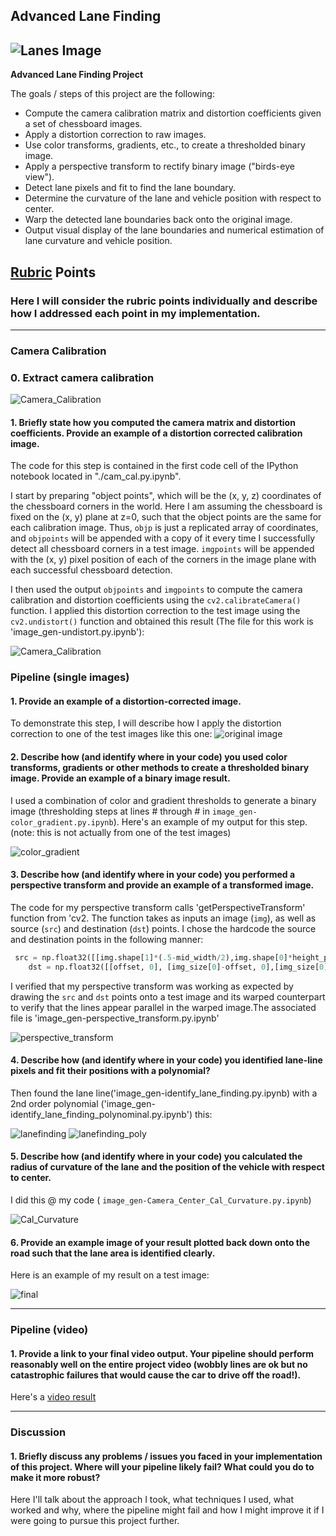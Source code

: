 


## Advanced Lane Finding
![Lanes Image](./test_images/final5.jpg)
---

**Advanced Lane Finding Project**

The goals / steps of this project are the following:

* Compute the camera calibration matrix and distortion coefficients given a set of chessboard images.
* Apply a distortion correction to raw images.
* Use color transforms, gradients, etc., to create a thresholded binary image.
* Apply a perspective transform to rectify binary image ("birds-eye view").
* Detect lane pixels and fit to find the lane boundary.
* Determine the curvature of the lane and vehicle position with respect to center.
* Warp the detected lane boundaries back onto the original image.
* Output visual display of the lane boundaries and numerical estimation of lane curvature and vehicle position.

[//]: # (Image References)

[image1]: ./examples/undistort_output.png "Undistorted"
[image2]: ./test_images/test1.jpg "Road Transformed"
[image3]: ./examples/binary_combo_example.jpg "Binary Example"
[image4]: ./examples/warped_straight_lines.jpg "Warp Example"
[image5]: ./examples/color_fit_lines.jpg "Fit Visual"
[image6]: ./examples/example_output.jpg "Output"
[video1]: ./project_video.mp4 "Video"

## [Rubric](https://review.udacity.com/#!/rubrics/571/view) Points

### Here I will consider the rubric points individually and describe how I addressed each point in my implementation.  

---


### Camera Calibration

### 0. Extract camera calibration

![Camera_Calibration](./camera_cal/corners_found8.jpg)


#### 1. Briefly state how you computed the camera matrix and distortion coefficients. Provide an example of a distortion corrected calibration image.



The code for this step is contained in the first code cell of the IPython notebook located in "./cam_cal.py.ipynb". 

I start by preparing "object points", which will be the (x, y, z) coordinates of the chessboard corners in the world. Here I am assuming the chessboard is fixed on the (x, y) plane at z=0, such that the object points are the same for each calibration image.  Thus, `objp` is just a replicated array of coordinates, and `objpoints` will be appended with a copy of it every time I successfully detect all chessboard corners in a test image.  `imgpoints` will be appended with the (x, y) pixel position of each of the corners in the image plane with each successful chessboard detection.  

I then used the output `objpoints` and `imgpoints` to compute the camera calibration and distortion coefficients using the `cv2.calibrateCamera()` function.  I applied this distortion correction to the test image using the `cv2.undistort()` function and obtained this result (The file for this work is 'image_gen-undistort.py.ipynb'): 

![Camera_Calibration](./test_images/undistort0.jpg)

### Pipeline (single images)

#### 1. Provide an example of a distortion-corrected image.

To demonstrate this step, I will describe how I apply the distortion correction to one of the test images like this one:
![original image](./test_images/undistort2.jpg)

#### 2. Describe how (and identify where in your code) you used color transforms, gradients or other methods to create a thresholded binary image.  Provide an example of a binary image result.

I used a combination of color and gradient thresholds to generate a binary image (thresholding steps at lines # through # in `image_gen-color_gradient.py.ipynb`).  Here's an example of my output for this step.  (note: this is not actually from one of the test images)

![color_gradient](./test_images/color_gradient2.jpg)

#### 3. Describe how (and identify where in your code) you performed a perspective transform and provide an example of a transformed image.

The code for my perspective transform calls 'getPerspectiveTransform' function from 'cv2. The function takes as inputs an image (`img`), as well as source (`src`) and destination (`dst`) points.  I chose the hardcode the source and destination points in the following manner:

```python
 src = np.float32([[img.shape[1]*(.5-mid_width/2),img.shape[0]*height_pct],[img.shape[1]*(.5+mid_width/2),img.shape[0]*height_pct],[img.shape[1]*(.5+bot_width/2),img.shape[0]*bottom_trim],[img.shape[1]*(.5-bot_width/2),img.shape[0]*bottom_trim]])
    dst = np.float32([[offset, 0], [img_size[0]-offset, 0],[img_size[0]-offset, img_size[1]],[offset, img_size[1]]])
```

I verified that my perspective transform was working as expected by drawing the `src` and `dst` points onto a test image and its warped counterpart to verify that the lines appear parallel in the warped image.The associated file is 'image_gen-perspective_transform.py.ipynb'

![perspective_transform](./test_images/perspective_transform2.jpg)

#### 4. Describe how (and identify where in your code) you identified lane-line pixels and fit their positions with a polynomial?

Then found the lane line('image_gen-identify_lane_finding.py.ipynb) with a 2nd order polynomial ('image_gen-identify_lane_finding_polynominal.py.ipynb') this:

![lanefinding](./test_images/identify_lane_finding2.jpg)
![lanefinding_poly](./test_images/identify_lane_finding_polyfit2.jpg)

#### 5. Describe how (and identify where in your code) you calculated the radius of curvature of the lane and the position of the vehicle with respect to center.

I did this @ my code ( `image_gen-Camera_Center_Cal_Curvature.py.ipynb`)

![Cal_Curvature](./test_images/cal_curvature2.jpg)

#### 6. Provide an example image of your result plotted back down onto the road such that the lane area is identified clearly.

Here is an example of my result on a test image:

![final](./test_images/final2.jpg)

---

### Pipeline (video)

#### 1. Provide a link to your final video output.  Your pipeline should perform reasonably well on the entire project video (wobbly lines are ok but no catastrophic failures that would cause the car to drive off the road!).

Here's a [video result](./output_videos/output1_project_video.mp4)

---

### Discussion

#### 1. Briefly discuss any problems / issues you faced in your implementation of this project.  Where will your pipeline likely fail?  What could you do to make it more robust?

Here I'll talk about the approach I took, what techniques I used, what worked and why, where the pipeline might fail and how I might improve it if I were going to pursue this project further.  
